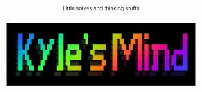 <div align="center">Little solves and thinking stuffs</div>
</br>
<p align="center">
  <img src="https://github.com/kyletimmermans/kyles_mind/blob/main/banner.jpeg?raw=true" alt="Kyle's Mind"/>
</p>
